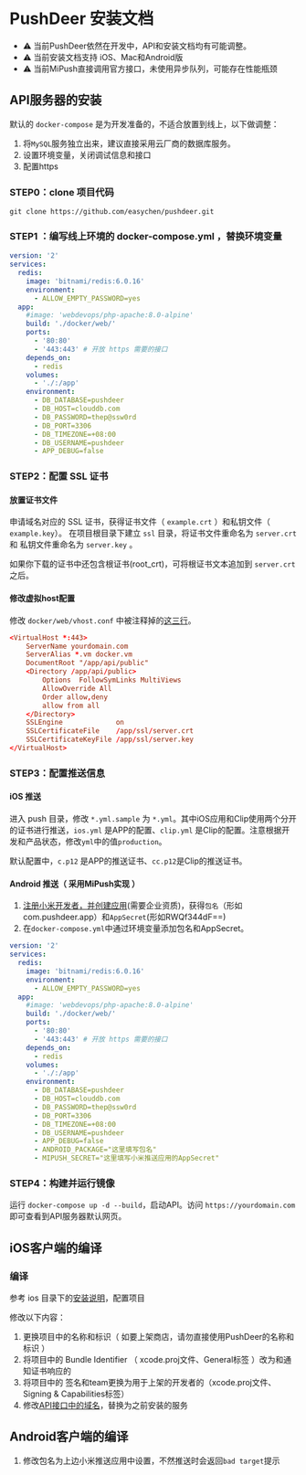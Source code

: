 
# PushDeer 安装文档

  - ⚠️ 当前PushDeer依然在开发中，API和安装文档均有可能调整。
  - ⚠️ 当前安装文档支持 iOS、Mac和Android版
  - ⚠️ 当前MiPush直接调用官方接口，未使用异步队列，可能存在性能瓶颈

## API服务器的安装

默认的 `docker-compose` 是为开发准备的，不适合放置到线上，以下做调整：

1. 将`MySQL`服务独立出来，建议直接采用云厂商的数据库服务。
1. 设置环境变量，关闭调试信息和接口
1. 配置https

### STEP0：clone 项目代码

`git clone https://github.com/easychen/pushdeer.git`

### STEP1 ：编写线上环境的 docker-compose.yml ，替换环境变量 

```yml
version: '2'
services:
  redis: 
    image: 'bitnami/redis:6.0.16'
    environment:
      - ALLOW_EMPTY_PASSWORD=yes
  app:
    #image: 'webdevops/php-apache:8.0-alpine'
    build: './docker/web/'
    ports:
      - '80:80'
      - '443:443' # 开放 https 需要的接口
    depends_on:
      - redis
    volumes:
      - './:/app'
    environment:
      - DB_DATABASE=pushdeer
      - DB_HOST=clouddb.com
      - DB_PASSWORD=thep@ssw0rd
      - DB_PORT=3306
      - DB_TIMEZONE=+08:00
      - DB_USERNAME=pushdeer
      - APP_DEBUG=false
```

### STEP2：配置 SSL 证书

#### 放置证书文件

申请域名对应的 SSL 证书，获得证书文件（ `example.crt` ）和私钥文件（ `example.key`）。
在项目根目录下建立 `ssl` 目录，将证书文件重命名为 `server.crt` 和 私钥文件重命名为 `server.key` 。

如果你下载的证书中还包含根证书(root_crt)，可将根证书文本追加到 `server.crt` 之后。 

#### 修改虚拟host配置

修改 `docker/web/vhost.conf` 中被注释掉的[这三行](https://github.com/easychen/pushdeer/blob/10e4d3bb62d8d66d4739598a8f4af32eda4cceef/docker/web/vhost.conf#L27)。

```conf
<VirtualHost *:443>
    ServerName yourdomain.com
    ServerAlias *.vm docker.vm
    DocumentRoot "/app/api/public"
    <Directory /app/api/public>
        Options  FollowSymLinks MultiViews
        AllowOverride All
        Order allow,deny
        allow from all
    </Directory>
    SSLEngine             on
    SSLCertificateFile    /app/ssl/server.crt
    SSLCertificateKeyFile /app/ssl/server.key
</VirtualHost>
```

### STEP3：配置推送信息

#### iOS 推送

进入 push 目录，修改 `*.yml.sample` 为 `*.yml`。其中iOS应用和Clip使用两个分开的证书进行推送，`ios.yml` 是APP的配置、`clip.yml` 是Clip的配置。注意根据开发和产品状态，修改`yml`中的值`production`。

默认配置中，`c.p12` 是APP的推送证书、`cc.p12`是Clip的推送证书。

#### Android 推送（ 采用MiPush实现 ）

1. [注册小米开发者，并创建应用](https://dev.mi.com/console/appservice/push.html)(需要企业资质)，获得`包名`（形如com.pushdeer.app）和`AppSecret`(形如RWQf344dF==)
1. 在`docker-compose.yml`中通过环境变量添加包名和AppSecret。

```yml
version: '2'
services:
  redis: 
    image: 'bitnami/redis:6.0.16'
    environment:
      - ALLOW_EMPTY_PASSWORD=yes
  app:
    #image: 'webdevops/php-apache:8.0-alpine'
    build: './docker/web/'
    ports:
      - '80:80'
      - '443:443' # 开放 https 需要的接口
    depends_on:
      - redis
    volumes:
      - './:/app'
    environment:
      - DB_DATABASE=pushdeer
      - DB_HOST=clouddb.com
      - DB_PASSWORD=thep@ssw0rd
      - DB_PORT=3306
      - DB_TIMEZONE=+08:00
      - DB_USERNAME=pushdeer
      - APP_DEBUG=false
      - ANDROID_PACKAGE="这里填写包名"
      - MIPUSH_SECRET="这里填写小米推送应用的AppSecret"
```

### STEP4：构建并运行镜像

运行 `docker-compose up -d --build`，启动API。访问 `https://yourdomain.com` 即可查看到API服务器默认网页。

## iOS客户端的编译

### 编译

参考 ios 目录下的[安装说明](https://github.com/easychen/pushdeer/tree/main/ios/PushDeer-iOS)，配置项目

修改以下内容：

1. 更换项目中的名称和标识（ 如要上架商店，请勿直接使用PushDeer的名称和标识 ）
1. 将项目中的 Bundle Identifier （ xcode.proj文件、General标签 ）改为和通知证书响应的
1. 将项目中的 签名和team更换为用于上架的开发者的（xcode.proj文件、Signing & Capabilities标签）
1. 修改[API接口中的域名](https://github.com/easychen/pushdeer/blob/10e4d3bb62d8d66d4739598a8f4af32eda4cceef/ios/PushDeer-iOS/PushDeer/Service/PushDeerApi.swift#L37)，替换为之前安装的服务

## Android客户端的编译

1. 修改包名为上边小米推送应用中设置，不然推送时会返回`bad target`提示



